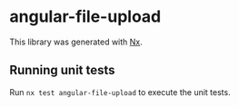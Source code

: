 # angular-file-upload

This library was generated with [Nx](https://nx.dev).

## Running unit tests

Run `nx test angular-file-upload` to execute the unit tests.
